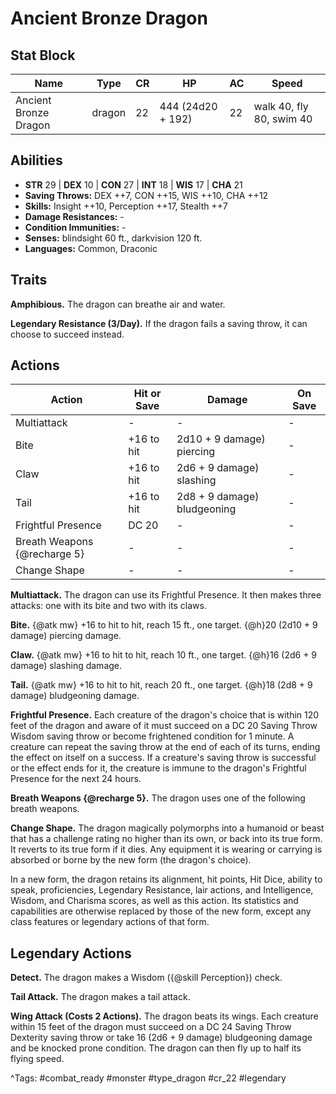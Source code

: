 # Ancient Bronze Dragon

## Stat Block

| Name | Type | CR | HP | AC | Speed |
|------|------|----|----|----|-------|
| Ancient Bronze Dragon | dragon | 22 | 444 (24d20 + 192) | 22 | walk 40, fly 80, swim 40 |

## Abilities

- **STR** 29 | **DEX** 10 | **CON** 27 | **INT** 18 | **WIS** 17 | **CHA** 21
- **Saving Throws:** DEX ++7, CON ++15, WIS ++10, CHA ++12  
- **Skills:** Insight ++10, Perception ++17, Stealth ++7  
- **Damage Resistances:** -  
- **Condition Immunities:** -  
- **Senses:** blindsight 60 ft., darkvision 120 ft.  
- **Languages:** Common, Draconic

## Traits

**Amphibious.** The dragon can breathe air and water.

**Legendary Resistance (3/Day).** If the dragon fails a saving throw, it can choose to succeed instead.


## Actions

| Action | Hit or Save | Damage | On Save |
|--------|--------------|--------|----------|
| Multiattack | - | - | - |
| Bite | +16 to hit | 2d10 + 9 damage) piercing | - |
| Claw | +16 to hit | 2d6 + 9 damage) slashing | - |
| Tail | +16 to hit | 2d8 + 9 damage) bludgeoning | - |
| Frightful Presence | DC 20 | - | - |
| Breath Weapons {@recharge 5} | - | - | - |
| Change Shape | - | - | - |

**Multiattack.** The dragon can use its Frightful Presence. It then makes three attacks: one with its bite and two with its claws.

**Bite.** {@atk mw} +16 to hit to hit, reach 15 ft., one target. {@h}20 (2d10 + 9 damage) piercing damage.

**Claw.** {@atk mw} +16 to hit to hit, reach 10 ft., one target. {@h}16 (2d6 + 9 damage) slashing damage.

**Tail.** {@atk mw} +16 to hit to hit, reach 20 ft., one target. {@h}18 (2d8 + 9 damage) bludgeoning damage.

**Frightful Presence.** Each creature of the dragon's choice that is within 120 feet of the dragon and aware of it must succeed on a DC 20 Saving Throw Wisdom saving throw or become frightened condition for 1 minute. A creature can repeat the saving throw at the end of each of its turns, ending the effect on itself on a success. If a creature's saving throw is successful or the effect ends for it, the creature is immune to the dragon's Frightful Presence for the next 24 hours.

**Breath Weapons {@recharge 5}.** The dragon uses one of the following breath weapons.

**Change Shape.** The dragon magically polymorphs into a humanoid or beast that has a challenge rating no higher than its own, or back into its true form. It reverts to its true form if it dies. Any equipment it is wearing or carrying is absorbed or borne by the new form (the dragon's choice).

In a new form, the dragon retains its alignment, hit points, Hit Dice, ability to speak, proficiencies, Legendary Resistance, lair actions, and Intelligence, Wisdom, and Charisma scores, as well as this action. Its statistics and capabilities are otherwise replaced by those of the new form, except any class features or legendary actions of that form.

## Legendary Actions

**Detect.** The dragon makes a Wisdom ({@skill Perception}) check.

**Tail Attack.** The dragon makes a tail attack.

**Wing Attack (Costs 2 Actions).** The dragon beats its wings. Each creature within 15 feet of the dragon must succeed on a DC 24 Saving Throw Dexterity saving throw or take 16 (2d6 + 9 damage) bludgeoning damage and be knocked prone condition. The dragon can then fly up to half its flying speed.



^Tags: #combat_ready #monster #type_dragon #cr_22 #legendary